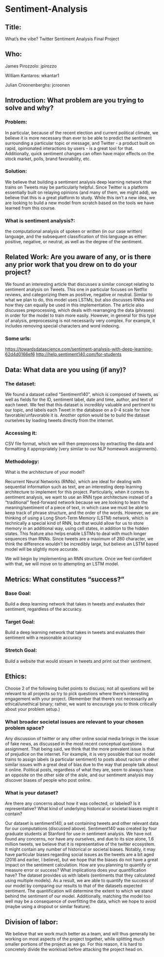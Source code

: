 # Sentiment-Analysis

## Title: 

What’s the vibe? Twitter Sentiment Analysis Final Project

## Who: 

James Pirozzolo: jpirozzo

William Kantaros: wkantar1

Julian Croonenberghs: jcroonen

## Introduction: What problem are you trying to solve and why?
### Problem: 

In particular, because of the recent election and current political climate, we believe it is more necessary than ever to be able to predict the sentiment surrounding a particular topic or message, and Twitter - a product built on rapid, opinionated interactions by users - is a great tool for that. Additionally, quick sentiment changes can often have major effects on the stock market, polls, brand favorability, etc. 

### Solution: 

We believe that building a sentiment analysis deep learning network that trains on Tweets may be particularly helpful. Since Twitter is a platform essentially built on relaying opinions (and many of them, we might add), we believe that this is a great platform to study. While this isn’t a new idea, we are looking to build a new model from scratch based on the tools we have learned from this course.  

### What is sentiment analysis?: 

the computational analysis of spoken or written (in our case written) language, and the subsequent classification of this language as either: positive, negative, or neutral, as well as the degree of the sentiment. 

## Related Work: Are you aware of any, or is there any prior work that you drew on to do your project?

We found an interesting article that discusses a similar concept relating to sentiment analysis on Tweets. This one in particular focuses on Netflix reviews, and categorizing them as positive, negative or neutral. Similar to what we plan to do, this model uses LSTMs, but also discusses RNNs and how they can equally be used in this implementation. The article also discusses preprocessing, which deals with rearranging the data (phrases) in order for the model to train more easily. However, in general for this type of analysis, preprocessing is not necessarily very complex. For example, it includes removing special characters and word indexing.

### Some urls: 

https://towardsdatascience.com/sentiment-analysis-with-deep-learning-62d4d0166ef6
http://help.sentiment140.com/for-students

## Data: What data are you using (if any)?

### The dataset: 

We found a dataset called “Sentiment140”, which is composed of tweets, as well as fields for the ID, sentiment label, date and time, author, and text of each tweet. We feel that this dataset is incredibly valuable and pertinent to our topic, and labels each Tweet in the database on a 0-4 scale for how favorable/unfavorable it is. Another option would be to build the dataset ourselves by loading tweets directly from the internet.
### Accessing it: 

CSV file format, which we will then preprocess by extracting the data and formatting it appropriately (very similar to our NLP homework assignments). 

### Methodology: 
What is the architecture of your model?

Recurrent Neural Networks (RNNs), which are ideal for dealing with sequential information such as text, are an interesting deep learning architecture to implement for this project. Particularly, when it comes to sentiment analysis, we want to use an RNN type architecture instead of a “traditional” feed-forward network because we are looking to learn the meaning/sentiment of a piece of text, in which case we must be able to keep track of phrase structure, and the order of the words. However, we are thinking of using a Long Short-Term Memory (LSTM) network, which is technically a special kind of RNN, but that would allow for us to store memory in an additional way, using cell states, in addition to the hidden states. This feature also helps enable LSTMs to deal with much longer sequences than RNNs. Since tweets are a maximum of 280 character, we think the difference wouldn’t be incredibly large, but believe an LSTM based model will be slightly more accurate. 

We will begin by implementing an RNN structure. Once we feel confident with that, we will move on to attempting an LSTM model. 
 
 
## Metrics: What constitutes “success?”

### Base Goal: 

Build a deep learning network that takes in tweets and evaluates their sentiment, regardless of the accuracy. 

### Target Goal: 

Build a deep learning network that takes in tweets and evaluates their sentiment with a reasonable accuracy 
### Stretch Goal: 

Build a website that would stream in tweets and print out their sentiment.

## Ethics: 
Choose 2 of the following bullet points to discuss; not all questions will be relevant to all projects so try to pick questions where there’s interesting engagement with your project. (Remember that there’s not necessarily an ethical/unethical binary; rather, we want to encourage you to think critically about your problem setup.)

### What broader societal issues are relevant to your chosen problem space?

Any discussion of twitter or any other online social media brings in the issue of fake news, as discussed in the most recent conceptual questions assignment. That being said, we think that the more prevalent issue is that of prejudice on the internet. For example, it is very possible that our model trains to assign labels (a particular sentiment) to posts about racism or other similar issues with a great deal of bias due to the way that people talk about it online. Political posts, regardless of what they are, seem to always have an opposite on the other side of the aisle, and our sentiment analysis may discover biases of people who post online.

### What is your dataset? 
Are there any concerns about how it was collected, or labeled? Is it representative? What kind of underlying historical or societal biases might it contain?

Our dataset is sentiment140, a set containing tweets and other relevant data for our computations (discussed above). Sentiment140 was created by four graduate students at Stanford for use in sentiment analysis. We have not found any concerns, nor have any ourselves, and due to its size alone, 1.6 million tweets, we believe that it is representative of the twitter ecosystem. It might contain any number of historical or societal biases. Notably, it may have particular biases regarding social issues as the tweets are a bit aged (2016 and earlier, I believe), but we hope that the biases do not have a great impact on the sentiment calculation.
How are you planning to quantify or measure error or success? What implications does your quantification have?
The dataset provides us with labels (sentiments that they calculated using multiple models). As a result, we are able to quantify the success of our model by comparing our results to that of the datasets expected sentiment. The quantification will determine the extent to which we stand behind the sentiment of our model. Additionally, matching the model too well may be a consequence of overfitting the data, which we hope to avoid (maybe using a dropout or similar feature).
## Division of labor: 

We believe that we work much better as a team, and will thus generally be working on most aspects of the project together, while splitting much smaller portions of the project as we go. For this reason, it is hard to concretely divide the workload before attacking the project head on. 
